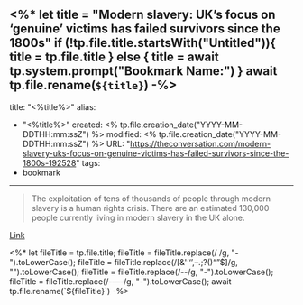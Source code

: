 <%*
let title = "Modern slavery: UK’s focus on ‘genuine’ victims has failed survivors since the 1800s"
if (!tp.file.title.startsWith("Untitled")){
	title = tp.file.title
} else {
	title = await tp.system.prompt("Bookmark Name:")
}
await tp.file.rename(`${title}`)
-%>
---
title: "<%title%>"
alias:
- "<%title%>"
created: <% tp.file.creation_date("YYYY-MM-DDTHH:mm:ssZ") %>
modified: <% tp.file.creation_date("YYYY-MM-DDTHH:mm:ssZ") %>
URL:  "https://theconversation.com/modern-slavery-uks-focus-on-genuine-victims-has-failed-survivors-since-the-1800s-192528"
tags:
- bookmark
---

> The exploitation of tens of thousands of people through modern slavery is a human rights crisis. There are an estimated 130,000 people currently living in modern slavery in the UK alone.

[Link](https://theconversation.com/modern-slavery-uks-focus-on-genuine-victims-has-failed-survivors-since-the-1800s-192528)

<%*
let fileTitle = tp.file.title;
fileTitle = fileTitle.replace(/ /g, "-").toLowerCase();
fileTitle = fileTitle.replace(/[&'’‘’,–.;?()“”$]/g, "").toLowerCase();
fileTitle = fileTitle.replace(/--/g, "-").toLowerCase();
fileTitle = fileTitle.replace(/-—-/g, "-").toLowerCase();
await tp.file.rename(`${fileTitle}`)
-%>